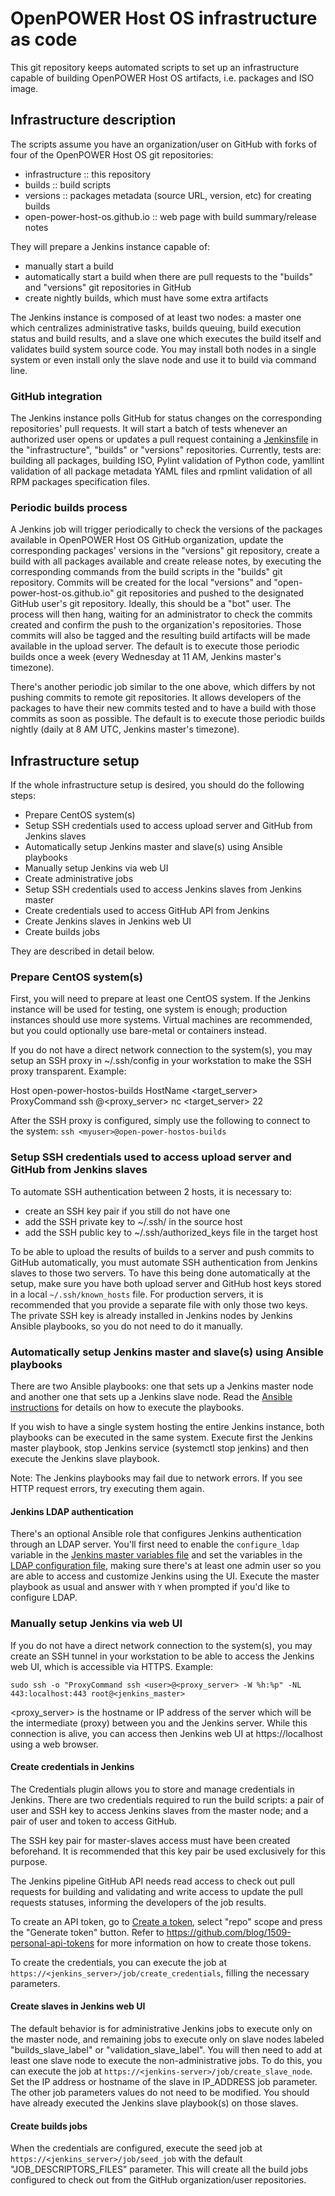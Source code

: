 # OpenPOWER Host OS infrastructure as code

This git repository keeps automated scripts to set up an infrastructure capable
of building OpenPOWER Host OS artifacts, i.e. packages and ISO image.

## Infrastructure description

The scripts assume you have an organization/user on GitHub with forks of
four of the OpenPOWER Host OS git repositories:
- infrastructure :: this repository
- builds :: build scripts
- versions :: packages metadata (source URL, version, etc) for creating builds
- open-power-host-os.github.io :: web page with build summary/release notes

They will prepare a Jenkins instance capable of:
- manually start a build
- automatically start a build when there are pull requests to the "builds" and
"versions" git repositories in GitHub
- create nightly builds, which must have some extra artifacts

The Jenkins instance is composed of at least two nodes: a master one which
centralizes administrative tasks, builds queuing, build execution status and
build results, and a slave one which executes the build itself and validates
build system source code. You may install both nodes in a single system or
even install only the slave node and use it to build via command line.

### GitHub integration

The Jenkins instance polls GitHub for status changes on the corresponding
repositories' pull requests. It will start a batch of tests whenever an
authorized user opens or updates a pull request containing a
[Jenkinsfile](https://jenkins.io/doc/book/pipeline/jenkinsfile/) in the
"infrastructure", "builds" or "versions" repositories. Currently, tests are:
building all packages, building ISO, Pylint validation of Python code, yamllint
validation of all package metadata YAML files and rpmlint validation of all RPM
packages specification files.

### Periodic builds process

A Jenkins job will trigger periodically to check the versions of the packages
available in OpenPOWER Host OS GitHub organization, update the corresponding
packages' versions in the "versions" git repository, create a build with all
packages available and create release notes, by executing the corresponding
commands from the build scripts in the "builds" git repository. Commits will
be created for the local "versions" and "open-power-host-os.github.io" git
repositories and pushed to the designated GitHub user's git repository.
Ideally, this should be a "bot" user. The process will then hang, waiting for
an administrator to check the commits created and confirm the push to the
organization's repositories. Those commits will also be tagged and the
resulting build artifacts will be made available in the upload server.
The default is to execute those periodic builds once a week (every Wednesday
at 11 AM, Jenkins master's timezone).

There's another periodic job similar to the one above, which differs by not
pushing commits to remote git repositories. It allows developers of the
packages to have their new commits tested and to have a build with those
commits as soon as possible. The default is to execute those periodic builds
nightly (daily at 8 AM UTC, Jenkins master's timezone).

## Infrastructure setup

If the whole infrastructure setup is desired, you should do the following steps:
- Prepare CentOS system(s)
- Setup SSH credentials used to access upload server and GitHub from Jenkins slaves
- Automatically setup Jenkins master and slave(s) using Ansible playbooks
- Manually setup Jenkins via web UI
 - Create administrative jobs
 - Setup SSH credentials used to access Jenkins slaves from Jenkins master
 - Create credentials used to access GitHub API from Jenkins
 - Create Jenkins slaves in Jenkins web UI
 - Create builds jobs

They are described in detail below.

### Prepare CentOS system(s)

First, you will need to prepare at least one CentOS system. If the Jenkins
instance will be used for testing, one system is enough; production instances
should use more systems. Virtual machines are recommended, but you could
optionally use bare-metal or containers instead. 

If you do not have a direct network connection to the system(s), you may
setup an SSH proxy in ~/.ssh/config in your workstation to make the SSH
proxy transparent. Example:

Host open-power-hostos-builds
    HostName <target_server>
    ProxyCommand ssh <myuser>@<proxy_server> nc <target_server> 22

After the SSH proxy is configured, simply use the following to connect to the system:
`ssh <myuser>@open-power-hostos-builds`

### Setup SSH credentials used to access upload server and GitHub from Jenkins slaves

To automate SSH authentication between 2 hosts, it is necessary to:
 - create an SSH key pair if you still do not have one
 - add the SSH private key to ~/.ssh/ in the source host
 - add the SSH public key to ~/.ssh/authorized_keys file in the target host

To be able to upload the results of builds to a server and push commits to
GitHub automatically, you must automate SSH authentication from Jenkins slaves
to those two servers. To have this being done automatically at the setup, make sure you have 
both upload server and GitHub host keys stored in a local `~/.ssh/known_hosts` file. For 
production servers, it is recommended that you provide a separate file with only 
those two keys.
The private SSH key is already installed in Jenkins nodes
by Jenkins Ansible playbooks, so you do not need to do it manually.

### Automatically setup Jenkins master and slave(s) using Ansible playbooks

There are two Ansible playbooks: one that sets up a Jenkins master node
and another one that sets up a Jenkins slave node. Read the
[Ansible instructions](ansible/README.md) for details on how to execute
the playbooks.

If you wish to have a single system hosting the entire Jenkins instance, both
playbooks can be executed in the same system. Execute first the Jenkins master
playbook, stop Jenkins service (systemctl stop jenkins) and then execute the
Jenkins slave playbook.

Note: The Jenkins playbooks may fail due to network errors. If you see HTTP
request errors, try executing them again.

#### Jenkins LDAP authentication

There's an optional Ansible role that configures Jenkins authentication through
an LDAP server. You'll first need to enable the `configure_ldap` variable in
the [Jenkins master variables file](ansible/vars-master.yaml) and set the
variables in the
[LDAP configuration file](ansible/roles/jenkins-ldap/defaults/main.yaml),
making sure there's at least one admin user so you are able to access and
customize Jenkins using the UI. Execute the master playbook as usual and
answer with `Y` when prompted if you'd like to configure LDAP.

### Manually setup Jenkins via web UI

If you do not have a direct network connection to the system(s), you may
create an SSH tunnel in your workstation to be able to access the Jenkins
web UI, which is accessible via HTTPS. Example:

`sudo ssh -o "ProxyCommand ssh <user>@<proxy_server> -W %h:%p" -NL 443:localhost:443 root@<jenkins_master>`

<proxy_server> is the hostname or IP address of the server which will be the
intermediate (proxy) between you and the Jenkins server. While this connection
is alive, you can access then Jenkins web UI at https://localhost using a web
browser.

#### Create credentials in Jenkins

The Credentials plugin allows you to store and manage credentials in Jenkins.
There are two credentials required to run the build scripts: a pair of user and
SSH key to access Jenkins slaves from the master node; and a pair of user and
token to access GitHub.

The SSH key pair for master-slaves access must have been created beforehand. It
is recommended that this key pair be used exclusively for this purpose.

The Jenkins pipeline GitHub API needs read access to check out pull
requests for building and validating and write access to update the pull
requests statuses, informing the developers of the job results.

To create an API token, go to
[Create a token](https://github.com/settings/tokens/new), select
"repo" scope and press the "Generate token" button. Refer to
https://github.com/blog/1509-personal-api-tokens for more information on
how to create those tokens.

To create the credentials, you can execute the job at
`https://<jenkins_server>/job/create_credentials`, filling the necessary
parameters.

#### Create slaves in Jenkins web UI

The default behavior is for administrative Jenkins jobs to execute only on the
master node, and remaining jobs to execute only on slave nodes labeled
"builds_slave_label" or "validation_slave_label". You will then need to add at
least one slave node to execute the non-administrative jobs. To do this, you can execute
the job at `https://<jenkins-server>/job/create_slave_node`. Set the IP address or hostname
of the slave in IP_ADDRESS job parameter. The other job parameters values do not
need to be modified. You should have already executed the Jenkins slave playbook(s)
on those slaves.

#### Create builds jobs

When the credentials are configured, execute the seed job at
`https://<jenkins_server>/job/seed_job` with the default
"JOB_DESCRIPTORS_FILES" parameter. This will create all the build jobs
configured to check out from the GitHub organization/user repositories.
